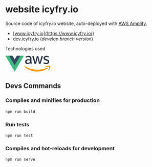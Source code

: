 # website icyfry.io

Source code of icyfry.io website, auto-deployed with [AWS Amplify](https://aws.amazon.com/fr/amplify/). 

* [www.icyfry.io](https://www.icyfry.io/)
* [dev.icyfry.io](https://dev.icyfry.io/) (*develop branch version*)

Technologies used

<img src="doc/vue.js.png" alt="aws" title="aws" height="50"/><img src="doc/aws.png" alt="aws" title="aws" height="50"/>


## Devs Commands

### Compiles and minifies for production
```
npm run build
```

### Run tests
```
npm run test
```

### Compiles and hot-reloads for development
```
npm run serve
```
